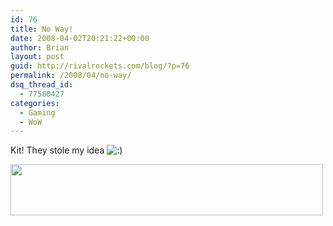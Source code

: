 ```yaml
---
id: 76
title: No Way!
date: 2008-04-02T20:21:22+00:00
author: Brian
layout: post
guid: http://rivalrockets.com/blog/?p=76
permalink: /2008/04/no-way/
dsq_thread_id:
  - 77580427
categories:
  - Gaming
  - WoW
---
```

Kit! They stole my idea  <img src='http://localhost/blog/wp-includes/images/smilies/icon_smile.gif' alt=':)' class='wp-smiley' />

<img class="alignnone size-full wp-image-77" title="level_one_race" src="http://rivalrockets.com/blog/wp-content/uploads/2008/04/level_one_race.jpg" alt="" width="500" height="82" />
